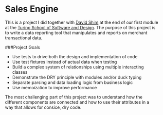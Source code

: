 # Sales Engine

This is a project I did together with [David Shim](https://github.com/dsshim) at the end
of our first module at the [Turing School of Software and Design](https://turing.io).
The purpose of this project is to write a data reporting tool that manipulates and reports on merchant transactional data.

###Project Goals

* Use tests to drive both the design and implementation of code
* Use test fixtures instead of actual data when testing
* Build a complex system of relationships using multiple interacting classes
* Demonstrate the DRY principle with modules and/or duck typing
* Separate parsing and data loading logic from business logic
* Use memoization to improve performance

The most challenging part of this project was to understand how the different components
are connected and how to use their attributes in a way that allows for consice, dry code.
